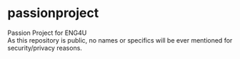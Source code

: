 # passionproject
Passion Project for ENG4U  
As this repository is public, no names or specifics will be ever mentioned for security/privacy reasons.  
